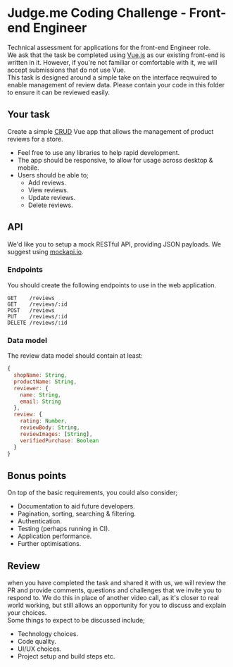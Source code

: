 # Judge.me Coding Challenge - Front-end Engineer
Technical assessment for applications for the front-end Engineer role.  
We ask that the task be completed using [Vue.js](https://vuejs.org/) as our existing front-end is written in it. However, if you're not familiar or comfortable with it, we will accept submissions that do not use Vue.   
This task is designed around a simple take on the interface reqwuired to enable management of review data. Please contain your code in this folder to ensure it can be reviewed easily.  

## Your task
Create a simple [CRUD](https://en.wikipedia.org/wiki/Create,_read,_update_and_delete) Vue app that allows the management of product reviews for a store.  

- Feel free to use any libraries to help rapid development.
- The app should be responsive, to allow for usage across desktop & mobile.
- Users should be able to;
    - Add reviews.
    - View reviews.
    - Update reviews.
    - Delete reviews.

## API
We'd like you to setup a mock RESTful API, providing JSON payloads. We suggest using [mockapi.io](https://mockapi.io/).

### Endpoints
You should create the following endpoints to use in the web application.
```
GET    /reviews
GET    /reviews/:id
POST   /reviews
PUT    /reviews/:id
DELETE /reviews/:id
```

### Data model
The review data model should contain at least:
```js
{
  shopName: String,
  productName: String,
  reviewer: {
    name: String,
    email: String
  },
  review: {
    rating: Number,
    reviewBody: String,
    reviewImages: [String],
    verifiedPurchase: Boolean
  }
}
```

## Bonus points
On top of the basic requirements, you could also consider;
- Documentation to aid future developers.
- Pagination, sorting, searching & filtering.
- Authentication.
- Testing (perhaps running in CI).
- Application performance.
- Further optimisations.

## Review
when you have completed the task and shared it with us, we will review the PR and provide comments, questions and challenges that we invite you to respond to. We do this in place of another video call, as it's closer to real world working, but still allows an opportunity for you to discuss and explain your choices.  
Some things to expect to be discussed include;
- Technology choices.
- Code quality.
- UI/UX choices.
- Project setup and build steps etc.
